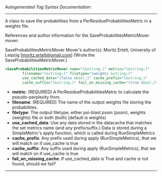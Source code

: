 <!-- THIS IS AN AUTOGENERATED FILE: Don't edit it directly, instead change the schema definition in the code itself. -->

_Autogenerated Tag Syntax Documentation:_

---
A class to save the probabilities from a PerResidueProbabilitiesMetric in a weights file.

References and author information for the SaveProbabilitiesMetricMover mover:

SaveProbabilitiesMetricMover Mover's author(s):
Moritz Ertelt, University of Leipzig [moritz.ertelt@gmail.com]  (Wrote the SaveProbabilitiesMetricMover.)

```xml
<SaveProbabilitiesMetricMover name="(&string;)" metric="(&string;)"
        filename="(&string;)" filetype="(weights &string;)"
        use_cached_data="(false &bool;)" cache_prefix="(&string;)"
        cache_suffix="(&string;)" fail_on_missing_cache="(true &bool;)" />
```

-   **metric**: (REQUIRED) A PerResidueProbabilitiesMetric to calculate the pseudo-perplexity from.
-   **filename**: (REQUIRED) The name of the output weights file storing the probabilities.
-   **filetype**: The output filetype, either psi-blast pssm (pssm), weights (weights) file or both (both) (default is weights)
-   **use_cached_data**: Use any data stored in the datacache that matches the set metrics name (and any prefix/suffix.)  Data is stored during a SimpleMetric's apply function, which is called during RunSimpleMetrics
-   **cache_prefix**: Any prefix used during apply (RunSimpleMetrics), that we will match on if use_cache is true
-   **cache_suffix**: Any suffix used during apply (RunSimpleMetrics), that we will match on if use_cache is true
-   **fail_on_missing_cache**: If use_cached_data is True and cache is not found, should we fail?

---
